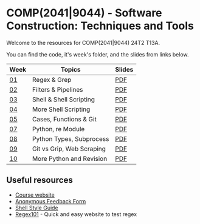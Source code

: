 # COMP(2041|9044) - Software Construction: Techniques and Tools

Welcome to the resources for COMP(2041|9044) 24T2 T13A.

You can find the code, it's week's folder, and the slides from links below.

| Week            | Topics                    | Slides                                                      |
| --------------- | ------------------------- | ----------------------------------------------------------- |
| [01](./week01/) | Regex & Grep              | [PDF](<./week01/COMP(20419044)%20Week%201%20-%2024T2.pdf>)  |
| [02](./week02/) | Filters & Pipelines       | [PDF](<./week02/COMP(20419044)%20Week%202%20-%2024T2.pdf>)  |
| [03](./week03/) | Shell & Shell Scripting   | [PDF](<./week03/COMP(20419044)%20Week%203%20-%2024T2.pdf>)  |
| [04](./week04/) | More Shell Scripting      | [PDF](<./week04/COMP(20419044)%20Week%204%20-%2024T2.pdf>)  |
| [05](./week05/) | Cases, Functions & Git    | [PDF](<./week05/COMP(20419044)%20Week%205%20-%2024T2.pdf>)  |
| [07](./week07/) | Python, re Module         | [PDF](<./week07/COMP(20419044)%20Week%207%20-%2024T2.pdf>)  |
| [08](./week08/) | Python Types, Subprocess  | [PDF](<./week08/COMP(20419044)%20Week%208%20-%2024T2.pdf>)  |
| [09](./week09/) | Git vs Grip, Web Scraping | [PDF](<./week09/COMP(20419044)%20Week%209%20-%2024T2.pdf>)  |
| [10](./week10/) | More Python and Revision  | [PDF](<./week10/COMP(20419044)%20Week%2010%20-%2024T2.pdf>) |

## Useful resources

- [Course website](https://cgi.cse.unsw.edu.au/~cs2041/24T2)
- [Anonymous Feedback Form](https://forms.gle/RnctTdbkihLSDrM78)
- [Shell Style Guide](https://cgi.cse.unsw.edu.au/~cs2041/24T2/resources/shell_style_guide.html)
- [Regex101](https://regex101.com/) - Quick and easy website to test regex
